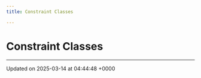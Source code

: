 ```yaml
---
title: Constraint Classes

---
```


# Constraint Classes








-------------------------------

Updated on 2025-03-14 at 04:44:48 +0000